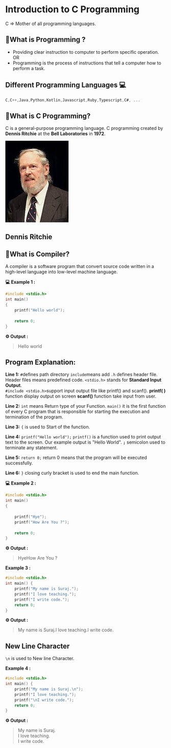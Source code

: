 # Introduction to C Programming

C => Mother of all programming languages.
## 🤔What is Programming ?
* Providing clear instruction to computer to perform specific operation.<br>
OR
* Programming is the process of instructions that tell a computer how to perform a task.
## Different Programming Languages 💻
```c
C,C++,Java,Python,Kotlin,Javascript,Ruby,Typescript,C#, ...
```

## 🤔What is C Programming?

C is a general-purpose programming language. C programming created by **Dennis Ritchie** at the **Bell Laboratories** in **1972**.

![Output](download.jfif)
## Dennis Ritchie

## 🤔What is Compiler?

A compiler is a software program that convert source code written in a high-level language into low-level machine language.

**💻 Example 1 :**
```c
#include <stdio.h>
int main() 
{
    printf("Hello world");
    
    return 0;
}
```
**⚙️ Output :**
>Hello world
## Program Explanation:

**Line 1:** `#`defines path directory `include`means add `.h` defines header file. Header files means predefined code. `<stdio.h>` stands for **Standard Input Output**.<br>
`#include <stdio.h>`support input output file like  printf() and scanf(). **printf( )** function display output on screen **scanf()** function take input from user.

**Line 2:** `int` means Return type of your Function. `main()` it is the first function of every C program that is responsible for starting the execution and termination of the program.

**Line 3:** `{` is used to Start of the function.

**Line 4:** `printf("Hello world");` `printf()` is a function used to print output text to the screen. Our example output is "Hello World".  **`;`** semicolon used to terminate any statement.

**Line 5:** `return 0;` return 0 means that the program will be executed successfully.

**Line 6:** `}` closing curly bracket is used to end the main function.

**💻 Example 2 :**
```c
#include <stdio.h>
int main()
{
  
    printf("Hye");
    printf("How Are You ?");
    
    return 0;
}
```
**⚙️ Output :**
>HyeHow Are You ?

**Example 3 :**
```c
#include <stdio.h>
int main() {
    printf("My name is Suraj.");
    printf("I love teaching.");
    printf("I write code.");
    return 0;
}
```

**⚙️ Output :**
>My name is Suraj.I love teaching.I write code.
## New Line Character
`\n` is used to New line Character.

**Example 4 :**
```c
#include <stdio.h>
int main() {
    printf("My name is Suraj.\n");
    printf("I love teaching.");
    printf("\nI write code.");
    return 0;
}
```

**⚙️ Output :**
>My name is Suraj.<br>
I love teaching.<br>
I write code.